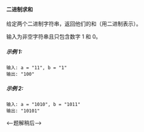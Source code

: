 #### 二进制求和

给定两个二进制字符串，返回他们的和（用二进制表示）。

输入为非空字符串且只包含数字 1 和 0。

##### 示例 1:
```$xslt
输入: a = "11", b = "1"
输出: "100"
```

##### 示例 2:
```$xslt
输入: a = "1010", b = "1011"
输出: "10101"
```

<--题解稍后-->